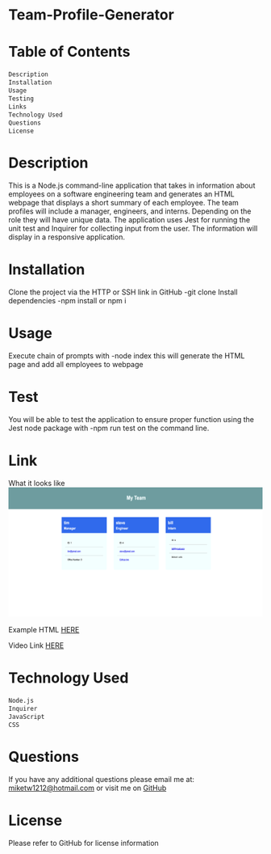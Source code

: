 # Team-Profile-Generator

# Table of Contents
    Description
    Installation
    Usage
    Testing
    Links 
    Technology Used
    Questions
    License

# Description
This is a Node.js command-line application that takes in information about employees on a software engineering team and generates an HTML webpage that displays a short summary of each employee. The team profiles will include a manager, engineers, and interns. Depending on the role they will have unique data. The application uses Jest for running the unit test and Inquirer for collecting input from the user. The information will display in a responsive application.

# Installation
Clone the project via the HTTP or SSH link in GitHub
-git clone
Install dependencies
-npm install or npm i

# Usage
Execute chain of prompts with 
-node index
this will generate the HTML page and add all employees to webpage

# Test
You will be able to test the application to ensure proper function using the Jest node package with
-npm run test
on the command line.

# Link
What it looks like ![screenshot](./assets/Screen%20Shot%202022-11-24%20at%2011.53.44%20AM.png)

Example HTML [HERE](./dist/team.html)

Video Link [HERE](https://drive.google.com/file/d/1Cfvufxy1SqctHiSrs2Kcz_1OLTh9gasn/view)

# Technology Used
    Node.js
    Inquirer
    JavaScript
    CSS

# Questions 

If you have any additional questions please email me at: miketw1212@hotmail.com or visit me on [GitHub](https://github.com/MychaelC)

# License

Please refer to GitHub for license information